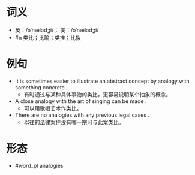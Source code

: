 # 词义
- 英：/əˈnælədʒi/； 美：/əˈnælədʒi/
- #n 类比；比喻；类推；比拟
# 例句
- It is sometimes easier to illustrate an abstract concept by analogy with something concrete .
	- 有时通过与某种具体事物的类比，更容易说明某个抽象的概念。
- A close analogy with the art of singing can be made .
	- 可以用歌唱艺术作类比。
- There are no analogies with any previous legal cases .
	- 以往的法律案件没有哪一宗可与此案类比。
# 形态
- #word_pl analogies

